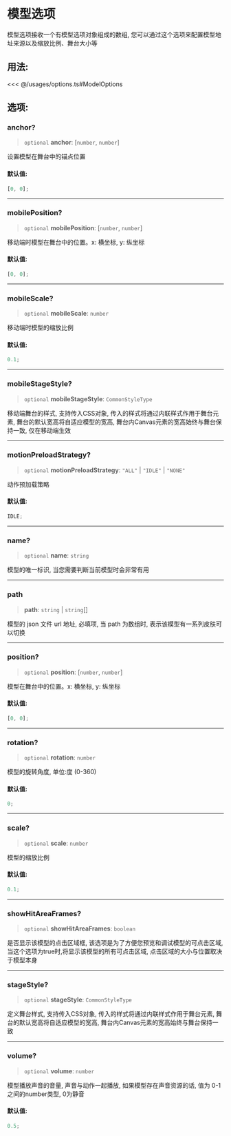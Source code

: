 # 模型选项

模型选项接收一个有模型选项对象组成的数组, 您可以通过这个选项来配置模型地址来源以及缩放比例、舞台大小等

## 用法:

<<< @/usages/options.ts#ModelOptions

## 选项:

### anchor?

> `optional` **anchor**: [`number`, `number`]

设置模型在舞台中的锚点位置

#### 默认值:

```ts
[0, 0];
```

---

### mobilePosition?

> `optional` **mobilePosition**: [`number`, `number`]

移动端时模型在舞台中的位置。x: 横坐标, y: 纵坐标

#### 默认值:

```ts
[0, 0];
```

---

### mobileScale?

> `optional` **mobileScale**: `number`

移动端时模型的缩放比例

#### 默认值:

```ts
0.1;
```

---

### mobileStageStyle?

> `optional` **mobileStageStyle**: `CommonStyleType`

移动端舞台的样式, 支持传入CSS对象, 传入的样式将通过内联样式作用于舞台元素, 舞台的默认宽高将自适应模型的宽高, 舞台内Canvas元素的宽高始终与舞台保持一致, 仅在移动端生效

---

### motionPreloadStrategy?

> `optional` **motionPreloadStrategy**: `"ALL"` \| `"IDLE"` \| `"NONE"`

动作预加载策略

#### 默认值:

```ts
IDLE;
```

---

### name?

> `optional` **name**: `string`

模型的唯一标识, 当您需要判断当前模型时会非常有用

---

### path

> **path**: `string` \| `string`[]

模型的 json 文件 url 地址, 必填项, 当 path 为数组时, 表示该模型有一系列皮肤可以切换

---

### position?

> `optional` **position**: [`number`, `number`]

模型在舞台中的位置。x: 横坐标, y: 纵坐标

#### 默认值:

```ts
[0, 0];
```

---

### rotation?

> `optional` **rotation**: `number`

模型的旋转角度, 单位:度 (0-360)

#### 默认值:

```ts
0;
```

---

### scale?

> `optional` **scale**: `number`

模型的缩放比例

#### 默认值:

```ts
0.1;
```

---

### showHitAreaFrames?

> `optional` **showHitAreaFrames**: `boolean`

是否显示该模型的点击区域框, 该选项是为了方便您预览和调试模型的可点击区域, 当这个选项为true时,将显示该模型的所有可点击区域, 点击区域的大小与位置取决于模型本身

---

### stageStyle?

> `optional` **stageStyle**: `CommonStyleType`

定义舞台样式, 支持传入CSS对象, 传入的样式将通过内联样式作用于舞台元素, 舞台的默认宽高将自适应模型的宽高, 舞台内Canvas元素的宽高始终与舞台保持一致

---

### volume?

> `optional` **volume**: `number`

模型播放声音的音量, 声音与动作一起播放, 如果模型存在声音资源的话, 值为 0-1 之间的number类型, 0为静音

#### 默认值:

```ts
0.5;
```
